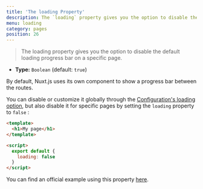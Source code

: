 ```yaml
---
title: 'The loading Property'
description: The `loading` property gives you the option to disable the default loading progress bar on a specific page.
menu: loading
category: pages
position: 26
---
```


> The loading property gives you the option to disable the default loading progress bar on a specific page.

- **Type:** `Boolean` (default: `true`)

By default, Nuxt.js uses its own component to show a progress bar between the routes.

You can disable or customize it globally through the [Configuration's loading option](/api/configuration-loading), but also disable it for specific pages by setting the `loading` property to `false` :

```html
<template>
  <h1>My page</h1>
</template>

<script>
  export default {
    loading: false
  }
</script>
```

You can find an official example using this property [here](/examples/custom-page-loading).
